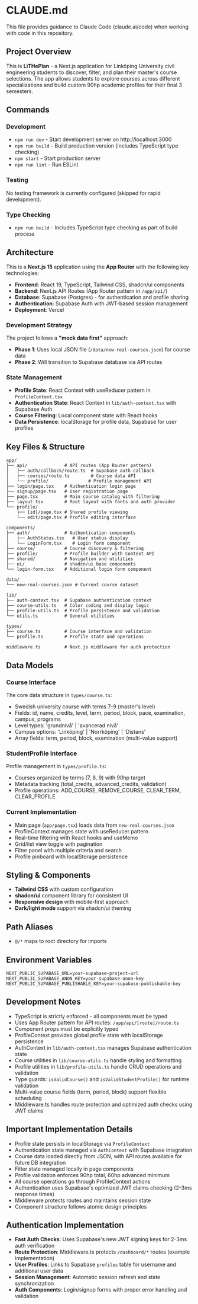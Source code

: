 # CLAUDE.md

This file provides guidance to Claude Code (claude.ai/code) when working with code in this repository.

## Project Overview

This is **LiTHePlan** - a Next.js application for Linköping University civil engineering students to discover, filter, and plan their master's course selections. The app allows students to explore courses across different specializations and build custom 90hp academic profiles for their final 3 semesters.

## Commands

### Development
- `npm run dev` - Start development server on http://localhost:3000
- `npm run build` - Build production version (includes TypeScript type checking)
- `npm start` - Start production server
- `npm run lint` - Run ESLint

### Testing
No testing framework is currently configured (skipped for rapid development).

### Type Checking
- `npm run build` - Includes TypeScript type checking as part of build process

## Architecture

This is a **Next.js 15** application using the **App Router** with the following key technologies:

- **Frontend**: React 19, TypeScript, Tailwind CSS, shadcn/ui components
- **Backend**: Next.js API Routes (App Router pattern in `/app/api/`)
- **Database**: Supabase (Postgres) - for authentication and profile sharing
- **Authentication**: Supabase Auth with JWT-based session management
- **Deployment**: Vercel

### Development Strategy
The project follows a **"mock data first"** approach:
- **Phase 1**: Uses local JSON file (`/data/new-real-courses.json`) for course data
- **Phase 2**: Will transition to Supabase database via API routes

### State Management
- **Profile State**: React Context with useReducer pattern in `ProfileContext.tsx`
- **Authentication State**: React Context in `lib/auth-context.tsx` with Supabase Auth
- **Course Filtering**: Local component state with React hooks
- **Data Persistence**: localStorage for profile data, Supabase for user profiles

## Key Files & Structure

```
app/
├── api/              # API routes (App Router pattern)
│   ├── auth/callback/route.ts  # Supabase auth callback
│   ├── courses/route.ts        # Course data API
│   └── profile/               # Profile management API
├── login/page.tsx    # Authentication login page
├── signup/page.tsx   # User registration page
├── page.tsx          # Main course catalog with filtering
├── layout.tsx        # Root layout with fonts and auth provider
└── profile/
    ├── [id]/page.tsx # Shared profile viewing
    └── edit/page.tsx # Profile editing interface

components/
├── auth/             # Authentication components
│   ├── AuthStatus.tsx   # User status display
│   └── LoginForm.tsx    # Login form component
├── course/           # Course discovery & filtering
├── profile/          # Profile builder with Context API
├── shared/           # Navigation and utilities
├── ui/               # shadcn/ui base components
└── login-form.tsx    # Additional login form component

data/
└── new-real-courses.json # Current course dataset

lib/
├── auth-context.tsx  # Supabase authentication context
├── course-utils.ts   # Color coding and display logic
├── profile-utils.ts  # Profile persistence and validation
└── utils.ts          # General utilities

types/
├── course.ts         # Course interface and validation
└── profile.ts        # Profile state and operations

middleware.ts         # Next.js middleware for auth protection
```

## Data Models

### Course Interface
The core data structure in `types/course.ts`:
- Swedish university course with terms 7-9 (master's level)
- Fields: id, name, credits, level, term, period, block, pace, examination, campus, programs
- Level types: 'grundnivå' | 'avancerad nivå' 
- Campus options: 'Linköping' | 'Norrköping' | 'Distans'
- Array fields: term, period, block, examination (multi-value support)

### StudentProfile Interface
Profile management in `types/profile.ts`:
- Courses organized by terms (7, 8, 9) with 90hp target
- Metadata tracking (total_credits, advanced_credits, validation)
- Profile operations: ADD_COURSE, REMOVE_COURSE, CLEAR_TERM, CLEAR_PROFILE

### Current Implementation
- Main page (`app/page.tsx`) loads data from `new-real-courses.json`
- ProfileContext manages state with useReducer pattern
- Real-time filtering with React hooks and useMemo
- Grid/list view toggle with pagination
- Filter panel with multiple criteria and search
- Profile pinboard with localStorage persistence

## Styling & Components

- **Tailwind CSS** with custom configuration
- **shadcn/ui** component library for consistent UI
- **Responsive design** with mobile-first approach
- **Dark/light mode** support via shadcn/ui theming

## Path Aliases
- `@/*` maps to root directory for imports

## Environment Variables
```
NEXT_PUBLIC_SUPABASE_URL=your-supabase-project-url
NEXT_PUBLIC_SUPABASE_ANON_KEY=your-supabase-anon-key
NEXT_PUBLIC_SUPABASE_PUBLISHABLE_KEY=your-supabase-publishable-key
```

## Development Notes

- TypeScript is strictly enforced - all components must be typed
- Uses App Router pattern for API routes: `/app/api/[route]/route.ts`
- Component props must be explicitly typed
- ProfileContext provides global profile state with localStorage persistence
- AuthContext in `lib/auth-context.tsx` manages Supabase authentication state
- Course utilities in `lib/course-utils.ts` handle styling and formatting
- Profile utilities in `lib/profile-utils.ts` handle CRUD operations and validation
- Type guards: `isValidCourse()` and `isValidStudentProfile()` for runtime validation
- Multi-value course fields (term, period, block) support flexible scheduling
- Middleware.ts handles route protection and optimized auth checks using JWT claims

## Important Implementation Details

- Profile state persists in localStorage via `ProfileContext`
- Authentication state managed via `AuthContext` with Supabase integration
- Course data loaded directly from JSON, with API routes available for future DB integration
- Filter state managed locally in page components
- Profile validation enforces 90hp total, 60hp advanced minimum
- All course operations go through ProfileContext actions
- Authentication uses Supabase's optimized JWT claims checking (2-3ms response times)
- Middleware protects routes and maintains session state
- Component structure follows atomic design principles

## Authentication Implementation

- **Fast Auth Checks**: Uses Supabase's new JWT signing keys for 2-3ms auth verification
- **Route Protection**: Middleware.ts protects `/dashboard/*` routes (example implementation)
- **User Profiles**: Links to Supabase `profiles` table for username and additional user data
- **Session Management**: Automatic session refresh and state synchronization
- **Auth Components**: Login/signup forms with proper error handling and validation